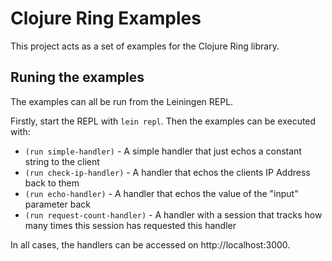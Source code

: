 # Clojure Ring Examples

This project acts as a set of examples for the Clojure Ring library.

## Runing the examples

The examples can all be run from the Leiningen REPL.

Firstly, start the REPL with `lein repl`. Then the examples can be executed with:

* `(run simple-handler)` - A simple handler that just echos a constant string to the client
* `(run check-ip-handler)` - A handler that echos the clients IP Address back to them
* `(run echo-handler)` - A handler that echos the value of the "input" parameter back
* `(run request-count-handler)` - A handler with a session that tracks how many times this session has requested this handler

In all cases, the handlers can be accessed on http://localhost:3000.
